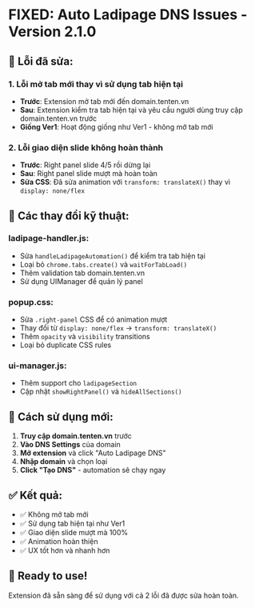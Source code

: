 # FIXED: Auto Ladipage DNS Issues - Version 2.1.0

## 🐛 Lỗi đã sửa:

### 1. **Lỗi mở tab mới thay vì sử dụng tab hiện tại**
- **Trước**: Extension mở tab mới đến domain.tenten.vn
- **Sau**: Extension kiểm tra tab hiện tại và yêu cầu người dùng truy cập domain.tenten.vn trước
- **Giống Ver1**: Hoạt động giống như Ver1 - không mở tab mới

### 2. **Lỗi giao diện slide không hoàn thành**
- **Trước**: Right panel slide 4/5 rồi dừng lại
- **Sau**: Right panel slide mượt mà hoàn toàn
- **Sửa CSS**: Đã sửa animation với `transform: translateX()` thay vì `display: none/flex`

## 🔧 Các thay đổi kỹ thuật:

### **ladipage-handler.js**:
- Sửa `handleLadipageAutomation()` để kiểm tra tab hiện tại
- Loại bỏ `chrome.tabs.create()` và `waitForTabLoad()`
- Thêm validation tab domain.tenten.vn
- Sử dụng UIManager để quản lý panel

### **popup.css**:
- Sửa `.right-panel` CSS để có animation mượt
- Thay đổi từ `display: none/flex` → `transform: translateX()`
- Thêm `opacity` và `visibility` transitions
- Loại bỏ duplicate CSS rules

### **ui-manager.js**:
- Thêm support cho `ladipageSection`
- Cập nhật `showRightPanel()` và `hideAllSections()`

## 🎯 Cách sử dụng mới:

1. **Truy cập domain.tenten.vn** trước
2. **Vào DNS Settings** của domain
3. **Mở extension** và click "Auto Ladipage DNS"
4. **Nhập domain** và chọn loại
5. **Click "Tạo DNS"** - automation sẽ chạy ngay

## ✅ Kết quả:

- ✅ Không mở tab mới
- ✅ Sử dụng tab hiện tại như Ver1
- ✅ Giao diện slide mượt mà 100%
- ✅ Animation hoàn thiện
- ✅ UX tốt hơn và nhanh hơn

## 🚀 Ready to use!

Extension đã sẵn sàng để sử dụng với cả 2 lỗi đã được sửa hoàn toàn.
